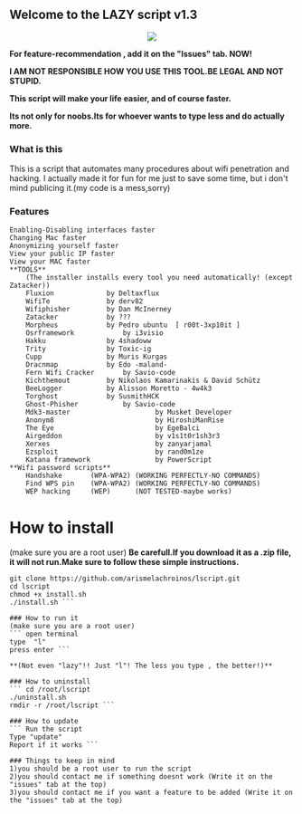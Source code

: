 ## Welcome to the LAZY script  v1.3
<p align="center">
<img src="http://i.imgur.com/0IcRkD0.png"/>
</p>

**For feature-recommendation , add it on the "Issues" tab. NOW!**

**I AM NOT RESPONSIBLE HOW YOU USE THIS TOOL.BE LEGAL AND NOT STUPID.**

**This script will make your life easier, and of course faster.**

**Its not only for noobs.Its for whoever wants to type less and do actually more.**

### What is this
This is a script that automates many procedures about wifi penetration and hacking.
I actually made it for fun for me just to save some time, but i don't mind publicing it.(my code is a mess,sorry)

### Features

	Enabling-Disabling interfaces faster
	Changing Mac faster
	Anonymizing yourself faster
	View your public IP faster
	View your MAC faster
	**TOOLS**
		(The installer installs every tool you need automatically! (except Zatacker))
		Fluxion				by Deltaxflux
		WifiTe				by derv82
		Wifiphisher			by Dan McInerney
		Zatacker			by ???
		Morpheus			by Pedro ubuntu  [ r00t-3xp10it ]
		Osrframework			by i3visio
		Hakku				by 4shadoww
		Trity				by Toxic-ig
		Cupp				by Muris Kurgas
		Dracnmap			by Edo -maland-
		Fern Wifi Cracker		by Savio-code
		Kichthemout			by Nikolaos Kamarinakis & David Schütz
		BeeLogger			by Alisson Moretto - 4w4k3
		Torghost			by SusmithHCK
		Ghost-Phisher			by Savio-code
		Mdk3-master                     by Musket Developer
		Anonym8                         by HiroshiManRise
		The Eye                         by EgeBalci
		Airgeddon                       by v1s1t0r1sh3r3
		Xerxes                          by zanyarjamal
		Ezsploit                        by rand0m1ze
		Katana framework                by PowerScript
	**Wifi password scripts**
		Handshake       (WPA-WPA2) (WORKING PERFECTLY-NO COMMANDS)
		Find WPS pin    (WPA-WPA2) (WORKING PERFECTLY-NO COMMANDS)
		WEP hacking     (WEP)      (NOT TESTED-maybe works)
		
# How to install
(make sure you are a root user)
**Be carefull.If you download it as a .zip file, it will not run.Make sure to follow these simple instructions.**
``` cd
git clone https://github.com/arismelachroinos/lscript.git
cd lscript
chmod +x install.sh
./install.sh ```

### How to run it
(make sure you are a root user)
``` open terminal
type  "l"
press enter ```

**(Not even "lazy"!! Just "l"! The less you type , the better!)**

### How to uninstall
``` cd /root/lscript
./uninstall.sh
rmdir -r /root/lscript ```

### How to update
``` Run the script
Type "update"
Report if it works ```

### Things to keep in mind
1)you should be a root user to run the script 
2)you should contact me if something doesnt work (Write it on the "issues" tab at the top)
3)you should contact me if you want a feature to be added (Write it on the "issues" tab at the top)
